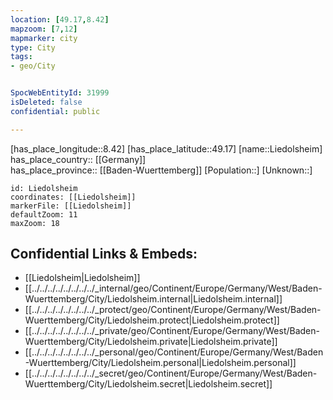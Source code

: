 ```yaml
---
location: [49.17,8.42] 
mapzoom: [7,12] 
mapmarker: city 
type: City
tags:
- geo/City


SpocWebEntityId: 31999
isDeleted: false
confidential: public

---
```

[has_place_longitude::8.42] 
[has_place_latitude::49.17] 
[name::Liedolsheim] 
has_place_country:: [[Germany]]  
has_place_province:: [[Baden-Wuerttemberg]] 
[Population::] 
[Unknown::] 


```leaflet
id: Liedolsheim
coordinates: [[Liedolsheim]] 
markerFile: [[Liedolsheim]] 
defaultZoom: 11 
maxZoom: 18
```


## Confidential Links & Embeds: 
- [[Liedolsheim|Liedolsheim]]  
- [[../../../../../../../../_internal/geo/Continent/Europe/Germany/West/Baden-Wuerttemberg/City/Liedolsheim.internal|Liedolsheim.internal]] 
- [[../../../../../../../../_protect/geo/Continent/Europe/Germany/West/Baden-Wuerttemberg/City/Liedolsheim.protect|Liedolsheim.protect]] 
- [[../../../../../../../../_private/geo/Continent/Europe/Germany/West/Baden-Wuerttemberg/City/Liedolsheim.private|Liedolsheim.private]] 
- [[../../../../../../../../_personal/geo/Continent/Europe/Germany/West/Baden-Wuerttemberg/City/Liedolsheim.personal|Liedolsheim.personal]] 
- [[../../../../../../../../_secret/geo/Continent/Europe/Germany/West/Baden-Wuerttemberg/City/Liedolsheim.secret|Liedolsheim.secret]] 
